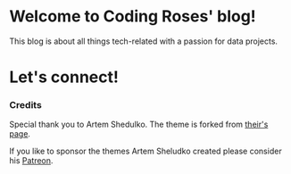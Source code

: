 # Welcome to Coding Roses' blog! 
This blog is about all things tech-related with a passion for data projects.

# Let's connect! 


### Credits
Special thank you to Artem Shedulko. The theme is forked from <a href="https://github.com/artemsheludko/zolan">their's page</a>. <p>If you like to sponsor the themes Artem Sheludko created please consider his <a href="https://www.patreon.com/artemsheludko" target="_blank">Patreon</a>.

